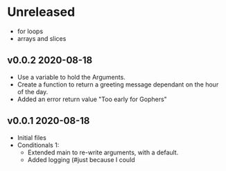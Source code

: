 
# Unreleased

- for loops
- arrays and slices

## v0.0.2 2020-08-18

- Use a variable to hold the Arguments.
- Create a function to return a greeting message dependant on the hour of the day.
- Added an error return value "Too early for Gophers"

## v0.0.1 2020-08-18

- Initial files
- Conditionals 1:
  - Extended main to re-write arguments, with a default.
  - Added logging (#just because I could
